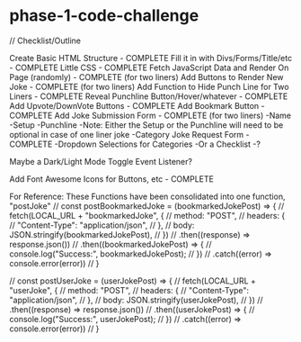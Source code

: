 # phase-1-code-challenge
// Checklist/Outline

Create Basic HTML Structure - COMPLETE
Fill it in with Divs/Forms/Title/etc - COMPLETE
Little CSS - COMPLETE
Fetch JavaScript Data and Render On Page (randomly) - COMPLETE (for two liners)
Add Buttons to Render New Joke - COMPLETE (for two liners)
Add Function to Hide Punch Line for Two Liners - COMPLETE
Reveal Punchline Button/Hover/whatever - COMPLETE
Add Upvote/DownVote Buttons - COMPLETE
Add Bookmark Button - COMPLETE
Add Joke Submission Form - COMPLETE (for two liners)
    -Name
    -Setup
    -Punchline
        -Note: Either the Setup or the Punchline will need to be optional in case of one liner joke
    -Category
Joke Request Form - COMPLETE
    -Dropdown Selections for Categories
    -Or a Checklist
    -?






Maybe a Dark/Light Mode Toggle Event Listener?

Add Font Awesome Icons for Buttons, etc - COMPLETE

For Reference:  These Functions have been consolidated into one function, "postJoke"
// const postBookmarkedJoke = (bookmarkedJokePost) => {
//     fetch(LOCAL_URL + "bookmarkedJoke", {
//         method: "POST",
//         headers: {
//             "Content-Type": "application/json",
//         },
//         body: JSON.stringify(bookmarkedJokePost),
//     })
//     .then((response) => response.json())
//     .then((bookmarkedJokePost) => {
//         console.log("Success:", bookmarkedJokePost);
//     })
//     .catch((error) => console.error(error))
// }

// const postUserJoke = (userJokePost) => {
//     fetch(LOCAL_URL + "userJoke", {
//         method: "POST",
//         headers: {
//             "Content-Type": "application/json",
//         },
//         body: JSON.stringify(userJokePost),
//     })
//     .then((response) => response.json())
//     .then((userJokePost) => {
//         console.log("Success:", userJokePost);
//     })
//     .catch((error) => console.error(error))
// }
